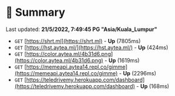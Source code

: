 # 📖 Summary
Last updated: **21/5/2022, 7:49:45 PG "Asia/Kuala_Lumpur"**

- `GET` [https://shrt.ml](https://shrt.ml) - **Up** (7805ms)
- `GET` [https://hst.aytea.ml/](https://hst.aytea.ml/) - **Up** (424ms)
- `GET` [https://color.aytea.ml/4b31d6.png](https://color.aytea.ml/4b31d6.png) - **Up** (1619ms)
- `GET` [https://memeapi.aytea14.repl.co/gimme](https://memeapi.aytea14.repl.co/gimme) - **Up** (2296ms)
- `GET` [https://teledrivemy.herokuapp.com/dashboard](https://teledrivemy.herokuapp.com/dashboard) - **Up** (168ms)
